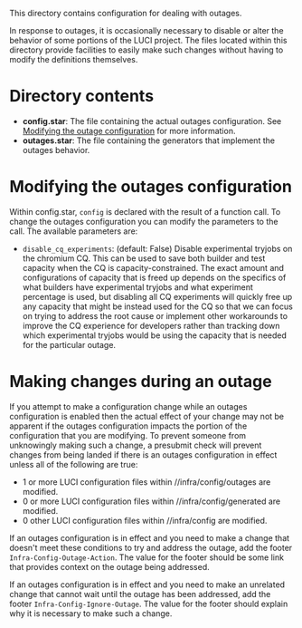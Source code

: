 This directory contains configuration for dealing with outages.

In response to outages, it is occasionally necessary to disable or alter the
behavior of some portions of the LUCI project. The files located within this
directory provide facilities to easily make such changes without having to
modify the definitions themselves.

# Directory contents

* **config.star**: The file containing the actual outages configuration. See
  [Modifying the outage configuration](#modifying-the-outages-configuration) for
  more information.
* **outages.star**: The file containing the generators that implement the
  outages behavior.

# Modifying the outages configuration

Within config.star, `config` is declared with the result of a function call. To
change the outages configuration you can modify the parameters to the call. The
available parameters are:

* `disable_cq_experiments`: (default: False) Disable experimental tryjobs on the
  chromium CQ. This can be used to save both builder and test capacity when the
  CQ is capacity-constrained. The exact amount and configurations of capacity
  that is freed up depends on the specifics of what builders have experimental
  tryjobs and what experiment percentage is used, but disabling all CQ
  experiments will quickly free up any capacity that might be instead used for
  the CQ so that we can focus on trying to address the root cause or implement
  other workarounds to improve the CQ experience for developers rather than
  tracking down which experimental tryjobs would be using the capacity that is
  needed for the particular outage.

# Making changes during an outage

If you attempt to make a configuration change while an outages configuration is
enabled then the actual effect of your change may not be apparent if the outages
configuration impacts the portion of the configuration that you are modifying.
To prevent someone from unknowingly making such a change, a presubmit check will
prevent changes from being landed if there is an outages configuration in effect
unless all of the following are true:

* 1 or more LUCI configuration files within //infra/config/outages are modified.
* 0 or more LUCI configuration files within //infra/config/generated are
  modified.
* 0 other LUCI configuration files within //infra/config are modified.

If an outages configuration is in effect and you need to make a change that
doesn't meet these conditions to try and address the outage, add the footer
`Infra-Config-Outage-Action`. The value for the footer should be some link that
provides context on the outage being addressed.

If an outages configuration is in effect and you need to make an unrelated
change that cannot wait until the outage has been addressed, add the footer
`Infra-Config-Ignore-Outage`. The value for the footer should explain why it is
necessary to make such a change.
